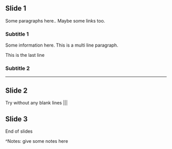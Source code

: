 ## Slide 1

Some paragraphs here.. Maybe some links too.

### Subtitle 1

Some information here.
This is a multi line paragraph.

This is the last line

### Subtitle 2


---

## Slide 2

Try without any blank lines
|||
## Slide 3

End of slides

^Notes: give some notes here

